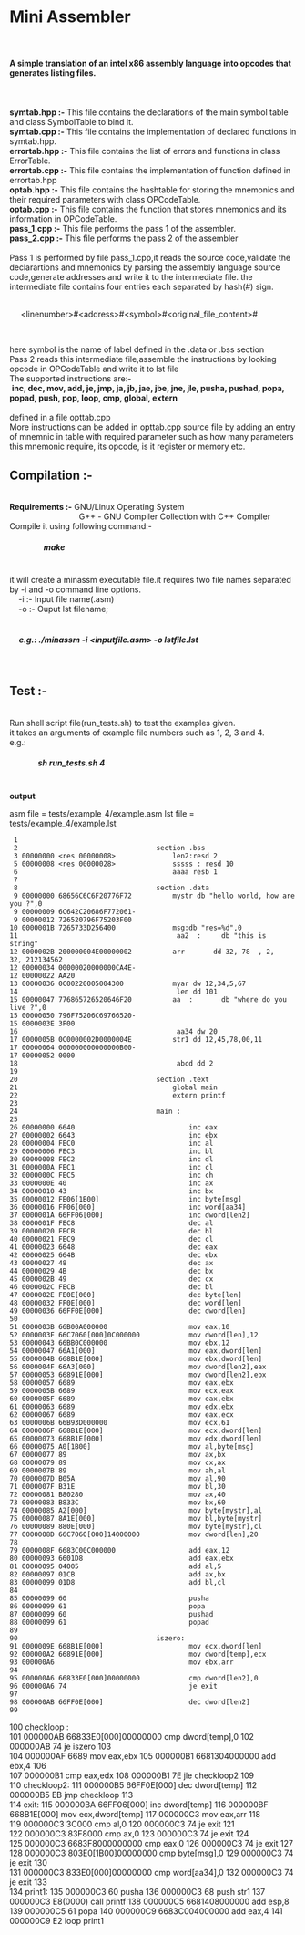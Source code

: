 <h1>Mini Assembler</h1>
<br/>
<h4>A simple translation of an intel x86 assembly language into opcodes that generates listing files.</h4>
<br/>
<br/>
<strong>symtab.hpp :-</strong> This file contains the declarations of the main symbol table and class SymbolTable to bind it.
<br/>
<strong>symtab.cpp :-</strong> This file contains the implementation of declared functions in symtab.hpp.
<br/>
<strong>errortab.hpp :-</strong> This file contains the list of errors and functions in class ErrorTable.
<br/>
<strong>errortab.cpp :-</strong> This file contains the implementation of function defined in errortab.hpp
<br/>
<strong>optab.hpp :-</strong> This file contains the hashtable for storing the mnemonics and their required parameters with class OPCodeTable.
<br/>
<strong>optab.cpp :-</strong> This file contains the function that stores mnemonics and its information in OPCodeTable.
<br/>
<strong>pass_1.cpp :-</strong> This file performs the pass 1 of the assembler.
<br/>
<strong>pass_2.cpp :-</strong> This file performs the pass 2 of the assembler
<br/> 
<br/>
Pass 1 is performed by file pass_1.cpp,it reads the source code,validate the declarartions and mnemonics by parsing the assembly language source code,generate addresses and write it to the intermediate file.
the intermediate file contains four entries each separated by hash(#) sign.
<br/><br/>

&nbsp;&nbsp;&nbsp;&nbsp;  &lt;linenumber&gt;#&lt;address&gt;#&lt;symbol&gt;#&lt;original_file_content&gt;#

<br/>

here symbol is the name of label defined in the .data or .bss section
<br/>
Pass 2 reads this intermediate file,assemble the instructions by looking opcode in OPCodeTable and write it to lst file
<br/>
The supported instructions are:-<br/>
 &nbsp;<b>inc, dec, mov, add, je, jmp, ja, jb, jae, jbe, jne, jle, pusha, pushad, popa, popad, push, pop, loop, cmp, global, extern </b>
<br/>
</br>
defined in a file opttab.cpp<br/>
More instructions can be added in opttab.cpp source file by adding an entry of mnemnic in table with required parameter such as how many parameters this mnemonic require, its opcode, is it register or memory etc.
<br/>
<h2>Compilation :-</h2>
<br/>
<strong>Requirements :-</strong> GNU/Linux Operating System<br/>
&nbsp;&nbsp;&nbsp;&nbsp;&nbsp;&nbsp;&nbsp;&nbsp;&nbsp;&nbsp;&nbsp;&nbsp;&nbsp;&nbsp;&nbsp;&nbsp;&nbsp;&nbsp;&nbsp;&nbsp;&nbsp;&nbsp;&nbsp;&nbsp;&nbsp;&nbsp;&nbsp;&nbsp;&nbsp;&nbsp;                G++ - GNU Compiler Collection with C++ Compiler
<br/>
Compile it using following command:-
<h5>&nbsp;&nbsp;&nbsp;&nbsp;&nbsp;&nbsp;&nbsp;&nbsp;&nbsp;&nbsp;&nbsp;&nbsp;&nbsp;&nbsp;&nbsp;&nbsp;&nbsp; make </h5>
<br/>
it will create a minassm executable file.it requires two file names separated by -i and -o command line options.
<br/>
&nbsp;&nbsp;&nbsp;&nbsp;-i :- Input file name(.asm)<br/>
&nbsp;&nbsp;&nbsp;&nbsp;-o :- Ouput lst filename;<br/>

<br/>
<h5>&nbsp;&nbsp;&nbsp;&nbsp; e.g.:  ./minassm -i &lt;inputfile.asm&gt; -o lstfile.lst </h5>
<br/>
<h2>Test :-</h2>
<br/>
Run shell script file(run_tests.sh) to test the examples given.<br/>
it takes an arguments of example file numbers such as 1, 2, 3 and 4.
<br/>
e.g.:<br/>
<h5>&nbsp;&nbsp;&nbsp;&nbsp;&nbsp;&nbsp;&nbsp;&nbsp;&nbsp;&nbsp;&nbsp;&nbsp;&nbsp;&nbsp; sh run_tests.sh 4 </h5>
<br/>
<b>output</b>
<br/>


asm file = tests/example_4/example.asm
lst file = tests/example_4/example.lst

     1                                  
     2                                  section .bss
     3 00000000 <res 00000008>              len2:resd 2
     5 00000008 <res 00000028>              sssss : resd 10
     6                                      aaaa resb 1
     7                                  
     8                                  section .data
     9 00000000 68656C6C6F20776F72          mystr db "hello world, how are you ?",0
     9 00000009 6C642C20686F772061-
     9 00000012 726520796F75203F00
    10 0000001B 7265733D256400              msg:db "res=%d",0
    11                                       aa2  :   	db "this is string"
    12 0000002B 200000004E00000002          arr       dd 32, 78  , 2,	32,	212134562
    12 00000034 00000020000000CA4E-
    12 00000022 AA20
    13 00000036 0C00220005004300            myar dw 12,34,5,67
    14                                       len dd 101
    15 00000047 776865726520646F20          aa  :   	db "where do you live ?",0
    15 00000050 796F75206C69766520-
    15 0000003E 3F00
    16                                       aa34 dw 20
    17 0000005B 0C0000002D0000004E          str1 dd 12,45,78,00,11
    17 00000064 000000000000000B00-
    17 00000052 0000
    18                                       abcd dd 2
    19                                  
    20                                  section .text
    21                                      global main
    22                                      extern printf
    23                                  
    24                                  main : 
    25                                  
    26 00000000 6640                            inc eax
    27 00000002 6643                            inc ebx
    28 00000004 FEC0                            inc al
    29 00000006 FEC3                            inc bl
    30 00000008 FEC2                            inc dl
    31 0000000A FEC1                            inc cl
    32 0000000C FEC5                            inc ch
    33 0000000E 40                              inc ax
    34 00000010 43                              inc bx
    35 00000012 FE06[1B00]                      inc byte[msg]
    36 00000016 FF06[000]                       inc word[aa34]
    37 0000001A 66FF06[000]                     inc dword[len2]
    38 0000001F FEC8                            dec al
    39 00000020 FECB                            dec bl
    40 00000021 FEC9                            dec cl
    41 00000023 6648                            dec eax
    42 00000025 664B                            dec ebx
    43 00000027 48                              dec ax
    44 00000029 4B                              dec bx
    45 0000002B 49                              dec cx
    46 0000002C FECB                            dec bl
    47 0000002E FE0E[000]                       dec byte[len]
    48 00000032 FF0E[000]                       dec word[len]
    49 00000036 66FF0E[000]                     dec dword[len]
    50                                  
    51 0000003B 66B00A000000                    mov eax,10
    52 0000003F 66C7060[000]0C000000            mov dword[len],12
    53 00000043 66BB0C000000                    mov ebx,12
    54 00000047 66A1[000]                       mov eax,dword[len]
    55 0000004B 668B1E[000]                     mov ebx,dword[len]
    56 0000004F 66A3[000]                       mov dword[len2],eax
    57 00000053 66891E[000]                     mov dword[len2],ebx
    58 00000057 6689                            mov eax,ebx
    59 0000005B 6689                            mov ecx,eax
    60 0000005F 6689                            mov eax,ebx
    61 00000063 6689                            mov edx,ebx
    62 00000067 6689                            mov eax,ecx
    63 0000006B 66B93D000000                    mov ecx,61
    64 0000006F 668B1E[000]                     mov ecx,dword[len]
    65 00000073 668B1E[000]                     mov edx,dword[len]
    66 00000075 A0[1B00]                        mov al,byte[msg]
    67 00000077 89                              mov ax,bx
    68 00000079 89                              mov cx,ax
    69 0000007B 89                              mov ah,al
    70 0000007D B05A                            mov al,90
    71 0000007F B31E                            mov bl,30
    72 00000081 B80280                          mov ax,40
    73 00000083 B833C                           mov bx,60
    74 00000085 A2[000]                         mov byte[mystr],al
    75 00000087 8A1E[000]                       mov bl,byte[mystr]
    76 00000089 880E[000]                       mov byte[mystr],cl
    77 0000008D 66C7060[000]14000000            mov dword[len],20
    78                                  
    79 0000008F 6683C00C000000                  add eax,12
    80 00000093 6601D8                          add eax,ebx
    81 00000095 04005                           add al,5
    82 00000097 01CB                            add ax,bx
    83 00000099 01D8                            add bl,cl
    84                                  
    85 00000099 60                              pusha
    86 00000099 61                              popa
    87 00000099 60                              pushad
    88 00000099 61                              popad
    89                                  
    90                                  iszero:
    91 0000009E 668B1E[000]                     mov ecx,dword[len]
    92 000000A2 66891E[000]                     mov dword[temp],ecx
    93 000000A6                                 mov ebx,arr
    94                                  
    95 000000A6 66833E0[000]00000000            cmp dword[len2],0
    96 000000A6 74                              je exit
    97                                  
    98 000000AB 66FF0E[000]                     dec dword[len2]
    99                                  
   100                                  checkloop :    	
   101 000000AB 66833E0[000]00000000            cmp dword[temp],0
   102 000000AB 74                              je iszero
   103                                  
   104 000000AF 6689                            mov eax,ebx
   105 000000B1 6681304000000                   add ebx,4
   106                                  
   107 000000B1                                 cmp eax,edx
   108 000000B1 7E                              jle checkloop2
   109                                  
   110                                  checkloop2:
   111 000000B5 66FF0E[000]                     dec dword[temp]
   112 000000B5 EB                              jmp checkloop
   113                                  
   114                                  exit:
   115 000000BA 66FF06[000]                     inc dword[temp]
   116 000000BF 668B1E[000]                     mov ecx,dword[temp]
   117 000000C3                                 mov eax,arr
   118                                  
   119 000000C3 3C000                           cmp al,0
   120 000000C3 74                              je exit
   121                                  
   122 000000C3 83F8000                         cmp ax,0
   123 000000C3 74                              je exit
   124                                  
   125 000000C3 6683F8000000000                 cmp eax,0
   126 000000C3 74                              je exit
   127                                  
   128 000000C3 803E0[1B00]00000000             cmp byte[msg],0
   129 000000C3 74                              je exit
   130                                  
   131 000000C3 833E0[000]00000000              cmp word[aa34],0
   132 000000C3 74                              je exit
   133                                  
   134                                  print1:
   135 000000C3 60                              pusha
   136 000000C3 68                              push str1
   137 000000C3 E8(0000)                        call printf
   138 000000C5 6681408000000                   add esp,8
   139 000000C5 61                              popa
   140 000000C9 6683C004000000                  add eax,4
   141 000000C9 E2                              loop print1




